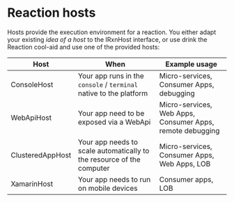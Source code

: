
# Reaction hosts

Hosts provide the execution environment for a reaction. You either adapt your existing *idea of a host* to the IRxnHost interface, or use drink the Reaction cool-aid and use one of the provided hosts:

Host|When|Example usage
-|-|-
ConsoleHost | Your app runs in the `console` / `terminal` native to the platform | Micro-services, Consumer Apps, debugging
WebApiHost | Your app need to be exposed via a WebApi | Micro-services, Web Apps, Consumer Apps, remote debugging
ClusteredAppHost | Your app needs to scale automatically to the resource of the computer | Micro-services, Consumer Apps, Web Apps, LOB
XamarinHost | Your app needs to run on mobile devices | Consumer apps, LOB